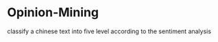 Opinion-Mining
==============

classify a chinese text into five level according to the sentiment analysis
